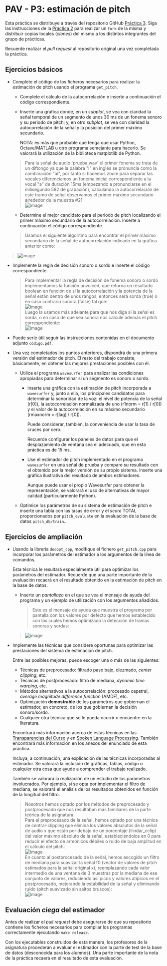 PAV - P3: estimación de pitch
=============================

Esta práctica se distribuye a través del repositorio GitHub [Práctica 3](https://github.com/albino-pav/P3).
Siga las instrucciones de la [Práctica 2](https://github.com/albino-pav/P2) para realizar un `fork` de la
misma y distribuir copias locales (*clones*) del mismo a los distintos integrantes del grupo de prácticas.

Recuerde realizar el *pull request* al repositorio original una vez completada la práctica.

Ejercicios básicos
------------------

- Complete el código de los ficheros necesarios para realizar la estimación de pitch usando el programa
  `get_pitch`.

   * Complete el cálculo de la autocorrelación e inserte a continuación el código correspondiente.

   * Inserte una gŕafica donde, en un *subplot*, se vea con claridad la señal temporal de un segmento de
     unos 30 ms de un fonema sonoro y su periodo de pitch; y, en otro *subplot*, se vea con claridad la
	 autocorrelación de la señal y la posición del primer máximo secundario.

	 NOTA: es más que probable que tenga que usar Python, Octave/MATLAB u otro programa semejante para
	 hacerlo. Se valorará la utilización de la biblioteca matplotlib de Python.  
	> Para la señal de audio 'prueba.wav' el primer fonema se trata de un diftongo ya que la palabra "I" en inglés se pronuncia como la combinación "ai", por tanto si hacemos zoom para separar las vocales diferenciamos un fonema inicial correspondiente a la vocal "a" de duración 15ms (empezando a pronunciarse en el milisegundo 582 de grabación), calculando la autocorrelación de este tramo de señal observamos el primer máximo secundario alrededor de la muestra #21:  
 	> ![image](https://github.com/user-attachments/assets/8b6ddd46-f00b-44a0-8004-005314f4d8f4)



   * Determine el mejor candidato para el periodo de pitch localizando el primer máximo secundario de la
     autocorrelación. Inserte a continuación el código correspondiente.
	> Usamos el siguiente algoritmo para encontrar el primer máximo secundario de la señal de autocorrelación indicado en la gráfica anterior como:  
 > ![image](https://github.com/user-attachments/assets/5f05155c-62d0-40fc-b7a5-5b93856db03f)

   * Implemente la regla de decisión sonoro o sordo e inserte el código correspondiente.
     > Para implementar la regla de decisión de fonema sonoro o sordo implementamos la función unvoiced, que retorna un resultado boolean en función de si la autocorrelación y la potencia de la señal están dentro de unos rangos, entonces será sorda (true) o en caso contrario sonora (false) tal que:  
     > ![image](https://github.com/user-attachments/assets/eaa1ae2a-660f-4703-aa9d-f648512fe5df)  
     > Luego la usamos más adelante para que nos diga si la señal es sorda, o en caso de que sea sonora nos calcule además el pitch correspondiente:  
     > ![image](https://github.com/user-attachments/assets/7ce1d8cc-859c-458c-bab7-d7e61f0f8229)


   * Puede serle útil seguir las instrucciones contenidas en el documento adjunto `código.pdf`.

- Una vez completados los puntos anteriores, dispondrá de una primera versión del estimador de pitch. El 
  resto del trabajo consiste, básicamente, en obtener las mejores prestaciones posibles con él.

  * Utilice el programa `wavesurfer` para analizar las condiciones apropiadas para determinar si un
    segmento es sonoro o sordo. 
	
	  - Inserte una gráfica con la estimación de pitch incorporada a `wavesurfer` y, junto a ella, los 
	    principales candidatos para determinar la sonoridad de la voz: el nivel de potencia de la señal
		(r[0]), la autocorrelación normalizada de uno (r1norm = r[1] / r[0]) y el valor de la
		autocorrelación en su máximo secundario (rmaxnorm = r[lag] / r[0]).

		Puede considerar, también, la conveniencia de usar la tasa de cruces por cero.

	    Recuerde configurar los paneles de datos para que el desplazamiento de ventana sea el adecuado, que
		en esta práctica es de 15 ms.

      - Use el estimador de pitch implementado en el programa `wavesurfer` en una señal de prueba y compare
	    su resultado con el obtenido por la mejor versión de su propio sistema.  Inserte una gráfica
		ilustrativa del resultado de ambos estimadores.
     
		Aunque puede usar el propio Wavesurfer para obtener la representación, se valorará
	 	el uso de alternativas de mayor calidad (particularmente Python).
  
  * Optimice los parámetros de su sistema de estimación de pitch e inserte una tabla con las tasas de error
    y el *score* TOTAL proporcionados por `pitch_evaluate` en la evaluación de la base de datos 
	`pitch_db/train`..

Ejercicios de ampliación
------------------------

- Usando la librería `docopt_cpp`, modifique el fichero `get_pitch.cpp` para incorporar los parámetros del
  estimador a los argumentos de la línea de comandos.
  
  Esta técnica le resultará especialmente útil para optimizar los parámetros del estimador. Recuerde que
  una parte importante de la evaluación recaerá en el resultado obtenido en la estimación de pitch en la
  base de datos.

  * Inserte un *pantallazo* en el que se vea el mensaje de ayuda del programa y un ejemplo de utilización
    con los argumentos añadidos.
	> Este es el mensaje de ayuda que muestra el programa por pantalla con los valores por defecto que hemos establecido con los cuales hemos optimizado la detección de tramas sonoras y sordas:  
  > ![image](https://github.com/user-attachments/assets/492a826a-9428-4ed2-b38d-387658020f6e)

- Implemente las técnicas que considere oportunas para optimizar las prestaciones del sistema de estimación
  de pitch.

  Entre las posibles mejoras, puede escoger una o más de las siguientes:

  * Técnicas de preprocesado: filtrado paso bajo, diezmado, *center clipping*, etc.
  * Técnicas de postprocesado: filtro de mediana, *dynamic time warping*, etc.
  * Métodos alternativos a la autocorrelación: procesado cepstral, *average magnitude difference function*
    (AMDF), etc.
  * Optimización **demostrable** de los parámetros que gobiernan el estimador, en concreto, de los que
    gobiernan la decisión sonoro/sordo.
  * Cualquier otra técnica que se le pueda ocurrir o encuentre en la literatura.

  Encontrará más información acerca de estas técnicas en las [Transparencias del Curso](https://atenea.upc.edu/pluginfile.php/2908770/mod_resource/content/3/2b_PS%20Techniques.pdf)
  y en [Spoken Language Processing](https://discovery.upc.edu/iii/encore/record/C__Rb1233593?lang=cat).
  También encontrará más información en los anexos del enunciado de esta práctica.

  Incluya, a continuación, una explicación de las técnicas incorporadas al estimador. Se valorará la
  inclusión de gráficas, tablas, código o cualquier otra cosa que ayude a comprender el trabajo realizado.

  También se valorará la realización de un estudio de los parámetros involucrados. Por ejemplo, si se opta
  por implementar el filtro de mediana, se valorará el análisis de los resultados obtenidos en función de
  la longitud del filtro.
   > Nosotros hemos optado por los métodos de preprocesado y postprocesado que nos resultaban más familiares de la parte teórica de la asignatura.  
   >  Para el preprocesado de la señal, hemos optado por una técnica de central-clipping que elimina los valores absolutos de la señal de audio x que están por debajo de un porcentaje (llindar_cclip) del valor máximo absoluto de la señal, estableciéndolos en 0 para reducir el efecto de armónicos débiles o ruido de baja amplitud en el cálculo del pitch:  
   > ![image](https://github.com/user-attachments/assets/e6ed41f6-2fb5-4bbb-82f0-d9a4b323f2a8)  
   > En cuanto al postprocesado de la señal, hemos escogido un filtro de mediana para suavizar la señal f0 (vector de valores de pitch estimados para la señal original x), reemplazando cada valor intermedio de una ventana de 3 muestras por la mediana de ese conjunto de valores, reduciendo así picos y valores atípicos en el postprocesado, mejorando la estabilidad de la señal y eliminando ruido (pitch suavizado sin saltos bruscos):  
   > ![image](https://github.com/user-attachments/assets/9c343ecb-43ba-43f6-8cbd-abedcc1c3154)



Evaluación *ciega* del estimador
-------------------------------

Antes de realizar el *pull request* debe asegurarse de que su repositorio contiene los ficheros necesarios
para compilar los programas correctamente ejecutando `make release`.

Con los ejecutables construidos de esta manera, los profesores de la asignatura procederán a evaluar el
estimador con la parte de test de la base de datos (desconocida para los alumnos). Una parte importante de
la nota de la práctica recaerá en el resultado de esta evaluación.
